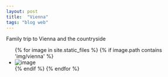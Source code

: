 ```yaml
---
layout: post
title:  "Vienna"
tags: "blog web"
---
```


Family trip to Vienna and the countryside

<ul>
{% for image in site.static_files %}
    {% if image.path contains 'img/vienna' %}
        <li>
          <img src="{{ site.baseurl }}{{ image.path }}" alt="image" />
        </li>
    {% endif %}
{% endfor %}
</ul>

